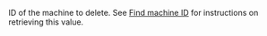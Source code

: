 ID of the machine to delete.
See [Find machine ID](#find-machine-id) for instructions on retrieving this value.
